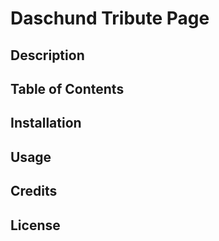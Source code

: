 # Daschund Tribute Page
## Description
## Table of Contents
## Installation
## Usage
## Credits
## License

